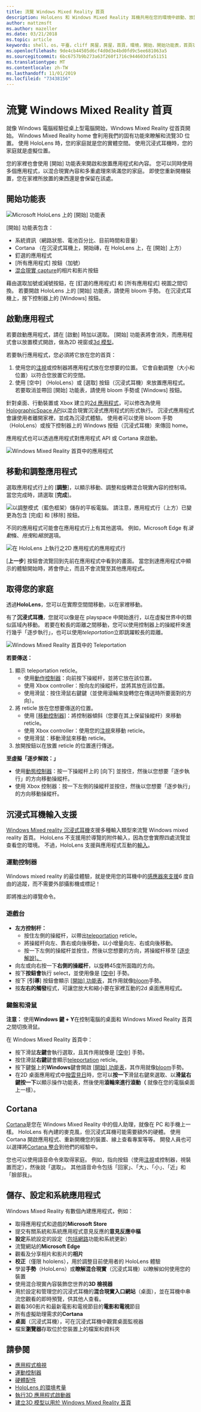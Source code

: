 ```yaml
---
title: 流覽 Windows Mixed Reality 首頁
description: HoloLens 和 Windows Mixed Reality 耳機共用在您的環境中啟動、放置和操作應用程式和3D 模型的範例（不論是實體或數位）。 瞭解如何在這兩種裝置類型上流覽 Windows Mixed Reality 首頁。
author: mattzmsft
ms.author: mazeller
ms.date: 03/21/2018
ms.topic: article
keywords: shell，os，平臺，cliff 房屋，房屋，首頁，環境，開始，開始功能表，首頁功能表，pin，應用程式，啟動應用程式，放置應用程式，傳送，移動，流覽
ms.openlocfilehash: 9de4cb44505d6cf4d0d3e4bd0fd9c5ee681063a5
ms.sourcegitcommit: 6bc6757b9b273a63f260f1716c944603dfa51151
ms.translationtype: MT
ms.contentlocale: zh-TW
ms.lasthandoff: 11/01/2019
ms.locfileid: "73438156"
---
```

# <a name="navigating-the-windows-mixed-reality-home"></a>流覽 Windows Mixed Reality 首頁

就像 Windows 電腦經驗從桌上型電腦開始，Windows Mixed Reality 從首頁開始。 Windows Mixed Reality home 會利用我們的固有功能來瞭解和流覽3D 位置。 使用 HoloLens 時，您的家庭就是您的實體空間。 使用沉浸式耳機時，您的家庭就是虛擬位置。

您的家裡也會使用 [開始] 功能表來開啟和放置應用程式和內容。 您可以同時使用多個應用程式，以混合現實內容和多重處理來填滿您的家庭。 即使您重新開機裝置，您在家裡所放置的東西還是會保留在該處。

## <a name="start-menu"></a>開始功能表

![Microsoft HoloLens 上的 [開始] 功能表](images/start-500px.png)

[開始] 功能表包含：
* 系統資訊（網路狀態、電池百分比、目前時間和音量）
* Cortana （在沉浸式耳機上，開始磚，在 HoloLens 上，在 [開始] 上方）
* 釘選的應用程式
* [所有應用程式] 按鈕（加號）
* [混合現實 capture](mixed-reality-capture.md)的相片和影片按鈕

藉由選取加號或減號按鈕，在 [釘選的應用程式] 和 [所有應用程式] 視圖之間切換。 若要開啟 HoloLens 上的 [開始] 功能表，請使用 bloom 手勢。 在沉浸式耳機上，按下控制器上的 [Windows] 按鈕。

## <a name="launching-apps"></a>啟動應用程式

若要啟動應用程式，請在 [啟動] 時加以選取。 [開始] 功能表將會消失，而應用程式會以放置模式開啟，做為2D 視窗或[3d 模型](implementing-3d-app-launchers.md)。

若要執行應用程式，您必須將它放在您的首頁：
1. 使用您的[注視](gaze-and-commit.md)或控制器將應用程式放在您想要的位置。 它會自動調整（大小和位置）以符合您放置它的空間。
2. 使用 [空中] （HoloLens）或 [選取] 按鈕（沉浸式耳機）來放置應用程式。 若要取消並帶回 [開始] 功能表，請使用 bloom 手勢或 [Windows] 按鈕。

針對桌面、行動裝置或 Xbox 建立的[2d 應用程式](building-2d-apps.md)，可以修改為使用[HolographicSpace API](https://msdn.microsoft.com/library/windows/apps/windows.graphics.holographic.holographicspace.aspx)以混合現實沉浸式應用程式的形式執行。 沉浸式應用程式會讓使用者離開家裡，並成為沉浸式體驗。 使用者可以使用 bloom 手勢（HoloLens）或按下控制器上的 Windows 按鈕（沉浸式耳機）來傳回 home。

應用程式也可以透過應用程式對應用程式 API 或 Cortana 來啟動。

![Windows Mixed Reality 首頁中的應用程式](images/mixed-reality-home-500px.png)

## <a name="moving-and-adjusting-apps"></a>移動和調整應用程式

選取應用程式行上的 [**調整**]，以顯示移動、調整和旋轉混合現實內容的控制項。 當您完成時，請選取 [**完成**]。

![以調整模式（藍色框架）儲存的平板電腦。 請注意，應用程式行（上方）已變更為包含 [完成] 和 [移除] 按鈕。](images/adjust-500px.png)

不同的應用程式可能會在應用程式行上有其他選項。 例如，Microsoft Edge 有*滾動*條、*拖曳*和*縮放*選項。 

![在 HoloLens 上執行之2D 應用程式的應用程式行](images/holobar-500px.png)

[**上一步**] 按鈕會流覽回到先前在應用程式中看到的畫面。 當您到達應用程式中顯示的體驗開始時，將會停止，而且不會流覽至其他應用程式。

## <a name="getting-around-your-home"></a>取得您的家庭

透過**HoloLens**，您可以在實際空間間移動，以在家裡移動。

有了**沉浸式耳機**，您就可以像是在 playspace 中開始進行，以在虛擬世界中的類似區域內移動。 若要在較長的距離之間移動，您可以使用控制器上的操縱杆來進行幾乎「逐步執行」，也可以使用*teleportation*立即跳躍較長的距離。

![Windows Mixed Reality 首頁中的 Teleportation](images/teleportation-500px.png)

**若要傳送：**
1. 顯示 teleportation reticle。
   * 使用[動作控制器](motion-controllers.md)：向前按下操縱杆，並將它放在該位置。
   * 使用 Xbox controller：按向左的操縱杆，並將其放在該位置。
   * 使用滑鼠：按住滑鼠右鍵鍵（並使用滾輪來旋轉您在傳送時所要面對的方向）。
2. 將 reticle 放在您想要傳送的位置。
   * 使用 [[移動控制器](motion-controllers.md)]：將控制器傾斜（您要在其上保留操縱杆）來移動 reticle。
   * 使用 Xbox controller：使用您的[注視](gaze-and-commit.md)來移動 reticle。
   * 使用滑鼠：移動滑鼠來移動 reticle。
3. 放開按鈕以在放置 reticle 的位置進行傳送。

**至虛擬「逐步解說：」**
* 使用[動態控制器](motion-controllers.md)：按一下操縱杆上的 [向下] 並按住，然後以您想要「逐步執行」的方向移動操縱杆。
* 使用 Xbox 控制器：按一下左側的操縱杆並按住，然後以您想要「逐步執行」的方向移動操縱杆。

## <a name="immersive-headset-input-support"></a>沉浸式耳機輸入支援

[Windows Mixed reality 沉浸式耳機](immersive-headset-hardware-details.md)支援多種輸入類型來流覽 Windows mixed reality 首頁。 HoloLens 不支援用於導覽的附件輸入，因為您會實際四處流覽並查看您的環境。 不過，HoloLens 支援與應用程式互動的[輸入](hardware-accessories.md)。

### <a name="motion-controllers"></a>運動控制器

Windows mixed reality 的最佳體驗，就是使用您的耳機中的[感應器來支援](motion-controllers.md)6 度自由的追蹤，而不需要外部攝影機或標記！

即將推出的導覽命令。

### <a name="gamepad"></a>遊戲台
* **左方控制杆：**
  * 按住左側的操縱杆，以帶出[teleportation](navigating-the-windows-mixed-reality-home.md#getting-around-your-home) reticle。
  * 將操縱杆向左、靠右或向後移動，以小增量向左、右或向後移動。
  * 按一下左側的操縱杆並按住，然後以您想要的方向，將操縱杆移至 [[逐步解說]。](navigating-the-windows-mixed-reality-home.md#getting-around-your-home)
* 向左或向右按一下**右側的操縱杆**，以旋轉45度所面臨的方向。
* 按下**按鈕會**執行 select，並使用像是 [[空中](gaze-and-commit.md#composite-gestures)] 手勢。
* 按下 [**引導**] 按鈕會顯示 [[開始] 功能表](navigating-the-windows-mixed-reality-home.md#start-menu)，其作用就像[bloom](system-gesture.md#bloom)手勢。
* 按**左右的觸發**程式，可讓您放大和縮小要在家裡互動的2d 桌面應用程式。

### <a name="keyboard-and-mouse"></a>鍵盤和滑鼠

**注意：** 使用**Windows 鍵 + Y**在控制電腦的桌面和 Windows Mixed Reality 首頁之間切換滑鼠。

在 Windows Mixed Reality 首頁中：
* 按下滑鼠**左鍵**會執行選取，且其作用就像是 [[空中](gaze-and-commit.md#composite-gestures)] 手勢。
* 按住滑鼠**右鍵**鍵會顯示[teleportation](navigating-the-windows-mixed-reality-home.md#getting-around-your-home) reticle。
* 按下鍵盤上的**Windows**鍵會開啟 [[開始] 功能表](navigating-the-windows-mixed-reality-home.md#start-menu)，其作用就像[bloom](system-gesture.md#bloom)手勢。
* 在2D 桌面應用程式中[撥雲見日](gaze-and-commit.md)時，您可以**按一下**滑鼠右鍵來選取、以**滑鼠右鍵按一下**以顯示操作功能表，然後使用**滾輪來進行滾動（** 就像在您的電腦桌面上一樣）。

## <a name="cortana"></a>Cortana

[Cortana](voice-input.md#hey-cortana)是您在 Windows Mixed Reality 中的個人助理，就像在 PC 和手機上一樣。 HoloLens 有內建的麥克風，但沉浸式耳機可能需要額外的硬體。 使用 Cortana 開啟應用程式、重新開機您的裝置、線上查看專案等等。 開發人員也可以選擇將[Cortana 整合](https://dev.windows.com/cortana)到他們的經驗中。

您也可以使用語音命令來取得家庭。 例如，指向按鈕（使用[注視](gaze-and-commit.md)或控制器，視裝置而定），然後說「選取」。 其他語音命令包括「回家」、「大」、「小」、「近」和「臉部我」。

## <a name="store-settings-and-system-apps"></a>儲存、設定和系統應用程式

Windows Mixed Reality 有數個內建應用程式，例如：
* 取得應用程式和遊戲的**Microsoft Store**
* 提交有關系統和系統應用程式意見反應的**意見反應中樞**
* **設定**系統設定的設定（[包括網路](connecting-to-wi-fi-on-hololens.md)功能和系統更新）
* 流覽網站的**Microsoft Edge**
* 觀看及分享相片和影片的**相片**
* **校正**（僅限 hololens），用於調整目前使用者的 HoloLens 體驗
* 學習**手勢**（HoloLens）或**瞭解混合現實**（沉浸式耳機）以瞭解如何使用您的裝置
* 使用混合現實內容裝飾您世界的**3D 檢視器**
* 用於設定和管理您的沉浸式耳機的**混合現實入口網站**（桌面），並在耳機中串流您觀看的即時預覽，供其他人查看。
* 觀看360影片和最新電影和電視節目的**電影和電視**節目
* 所有虛擬助理需求的**Cortana**
* **桌面**（沉浸式耳機），可在沉浸式耳機中觀賞桌面監視器
* 檔案**瀏覽器**存取位於您裝置上的檔案和資料夾

## <a name="see-also"></a>請參閱
* [應用程式檢視](app-views.md)
* [運動控制器](motion-controllers.md)
* [硬體配件](hardware-accessories.md)
* [HoloLens 的環境考量](environment-considerations-for-hololens.md)
* [執行3D 應用程式啟動器](implementing-3d-app-launchers.md)
* [建立3D 模型以用於 Windows Mixed Reality 首頁](creating-3d-models-for-use-in-the-windows-mixed-reality-home.md)
